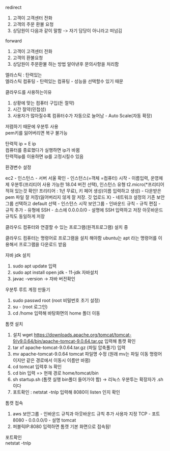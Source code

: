redirect

1. 고객이 고객센터 전화
2. 고객의 주문 환불 요청
3. 상담원이 다음과 같이 말함 -> 자기 담당이 아니라고 떠넘김

forward

1. 고객이 고객센터 전화
2. 고객의 환불요청
3. 상담원이 주문환불 하는 방법 알아낸후 문의사항을 처리함

엘라스틱 : 탄력있는  
엘라스틱 컴퓨팅 - 탄력있는 컴퓨팅 - 성능을 선택할수 있기 때문


클라우드를 사용하는이유
1. 상황에 맞는 컴퓨터 구입(돈 절약)
2. 시간 절약(민첩성)
3. 사용자가 많아질수록 컴퓨터수가 자동으로 늘어남 - Auto Scale(자동 확장)

저렴하기 때문에 우분투 사용  
pem키를 잃어버리면 복구 불가능

탄력적 ip = E ip  
컴퓨터를 종료했다가 실행하면 ip가 바뀜  
탄력적ip를 이용하면 ip를 고정시킬수 있음

환경변수 설정

ec2 - 인스턴스 - 서버 서울 확인 - 인스턴스(=객체 =컴퓨터) 시작 - 이름입력, 운영체제 우분투(프리티어 사용 가능한 18.04 버전 선택), 인스턴스 유형 t2.micro(*프리티어 적혀 있는것 확인! 프리티어 : 1년 무료), 키 페어 생성(이름 입력하고 생성) - 다운받은 pem 파일 잘 저장(잃어버리지 않게 잘 저장. 깃 업로드 X) - 네트워크 설정의 기존 보안 그룹 선택하고 default 선택 - 인스턴스 시작
보안그룹 - 인바운드 규칙 - 규칙 편집 - 규칙 추가 - 유형에 SSH - 소스에 0.0.0.0/0 - 설명에 SSH 입력하고 저장
아웃바운드 규칙도 동일하게 저장

클라우드 컴퓨터와 연결할 수 있는 프로그램(원격프로그램) 설치 중

클라우드 컴퓨터는 명령어로 프로그램을 설치 해야함
ubuntu는 apt 라는 명령어를 이용해서 프로그램을 다운로드 받음

자바 jdk 설치

1. sudo apt update 입력
2. sudo apt install open jdk - 11-jdk 자바설치
3. javac -version -> 자바 버전확인

우분투 루트 계정 만들기
1. sudo passwd root (root 비밀번호 초기 설정)
2. su - (root 로그인)
3. cd /home 입력해 바탕화면의 home 폴더 이동

톰캣 설치
1.  설치
wget https://downloads.apache.org/tomcat/tomcat-9/v9.0.64/bin/apache-tomcat-9.0.64.tar.gz
입력해 톰캣 확인
2. tar xf apache-tomcat-9.0.64.tar.gz (파일 압축풀기) 입력
3. mv apache-tomcat-9.0.64 tomcat 파일명 수정 (원래 mv는 파일 이동 명령어이지만 같은 경로에서 이동시 이름만 바뀜)
4. cd tomcat 입력후 ls 확인
5. cd bin 입력 => 현재 경로 home/tomcat/bin
6. sh startup.sh (톰캣 실행 bin폴더 들어가야 함) -> 리눅스 우분투는 확장자가 .sh 이다
7. 포트확인 : netstat -tnlp 입력해 8080이  listen 인지 확인

톰캣 접속
1. aws 보안그룹 - 인바운드 규칙과 아웃바운드 규칙 추가
 사용자 지정 TCP - 포트 8080 - 0.0.0.0/0 - 설명 tomcat
2. 퍼블릭IP:8080 입력하면 톰캣 기본 화면으로 접속됨!

포트확인  
netstat -tnlp